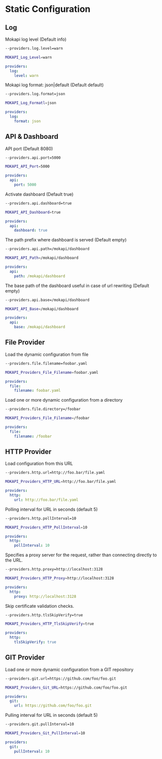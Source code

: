 # Static Configuration

## Log
Mokapi log level (Default info)
```bash tab=CLI
--providers.log.level=warn
```
```bash tab=Env
MOKAPI_Log_Level=warn
```
```yaml tab=File (YAML)
providers:
  log:
    level: warn
```

Mokapi log format: json|default (Default default)
```bash tab=CLI
--providers.log.format=json
```
```bash tab=Env
MOKAPI_Log_Formatl=json
```
```yaml tab=File (YAML)
providers:
  log:
    format: json
```

## API & Dashboard
API port (Default 8080)
```bash tab=CLI
--providers.api.port=5000
```
```bash tab=Env
MOKAPI_API_Port=5000
```
```yaml tab=File (YAML)
providers:
  api:
    port: 5000
```

Activate dashboard (Default true)
```bash tab=CLI
--providers.api.dashboard=true
```
```bash tab=Env
MOKAPI_API_Dashboard=true
```
```yaml tab=File (YAML)
providers:
  api:
    dashboard: true
```

The path prefix where dashboard is served (Default empty)
```bash tab=CLI
--providers.api.path=/mokapi/dashboard
```
```bash tab=Env
MOKAPI_API_Path=/mokapi/dashboard
```
```yaml tab=File (YAML)
providers:
  api:
    path: /mokapi/dashboard
```

The base path of the dashboard useful in case of url rewriting (Default empty)
```bash tab=CLI
--providers.api.base=/mokapi/dashboard
```
```bash tab=Env
MOKAPI_API_Base=/mokapi/dashboard
```
```yaml tab=File (YAML)
providers:
  api:
    base: /mokapi/dashboard
```

## File Provider
Load the dynamic configuration from file
```bash tab=CLI
--providers.file.filename=foobar.yaml
```
```bash tab=Env
MOKAPI_Providers_File_Filename=foobar.yaml
```
```yaml tab=File (YAML)
providers:
  file:
    filename: foobar.yaml
```

Load one or more dynamic configuration from a directory
```bash tab=CLI
--providers.file.directory=/foobar
```
```bash tab=Env
MOKAPI_Providers_File_Filename=/foobar
```
```yaml tab=File (YAML)
providers:
  file:
    filename: /foobar
```

## HTTP Provider
Load configuration from this URL
```bash tab=CLI
--providers.http.url=http://foo.bar/file.yaml
```
```bash tab=Env
MOKAPI_Providers_HTTP_URL=http://foo.bar/file.yaml
```
```yaml tab=File (YAML)
providers:
  http:
    url: http://foo.bar/file.yaml
```

Polling interval for URL in seconds (default 5)
```bash tab=CLI
--providers.http.pollInterval=10
```
```bash tab=Env
MOKAPI_Providers_HTTP_PollInterval=10
```
```yaml tab=File (YAML)
providers:
  http:
    pollInterval: 10
```

Specifies a proxy server for the request, rather than connecting directly to the URL.
```bash tab=CLI
--providers.http.proxy=http://localhost:3128
```
```bash tab=Env
MOKAPI_Providers_HTTP_Proxy=http://localhost:3128
```
```yaml tab=File (YAML)
providers:
  http:
    proxy: http://localhost:3128
```

Skip certificate validation checks.
```bash tab=CLI
--providers.http.tlsSkipVerify=true
```
```bash tab=Env
MOKAPI_Providers_HTTP_TlsSkipVerify=true
```
```yaml tab=File (YAML)
providers:
  http:
    tlsSkipVerify: true
```

## GIT Provider
Load one or more dynamic configuration from a GIT repository
```bash tab=CLI
--providers.git.url=https://github.com/foo/foo.git
```
```bash tab=Env
MOKAPI_Providers_Git_URL=https://github.com/foo/foo.git
```
```yaml tab=File (YAML)
providers:
  git:
    url: https://github.com/foo/foo.git
```

Pulling interval for URL in seconds (default 5)
```bash tab=CLI
--providers.git.pullInterval=10
```
```bash tab=Env
MOKAPI_Providers_Git_PullInterval=10
```
```yaml tab=File (YAML)
providers:
  git:
    pullInterval: 10
```